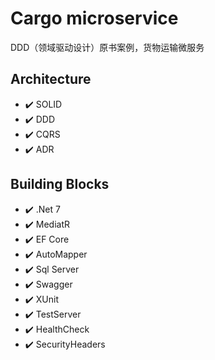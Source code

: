 # Cargo microservice
DDD（领域驱动设计）原书案例，货物运输微服务

## Architecture
- ✔️ SOLID
- ✔️ DDD
- ✔️ CQRS
- ✔️ ADR

## Building Blocks
- ✔️ .Net 7
- ✔️ MediatR
- ✔️ EF Core
- ✔️ AutoMapper
- ✔️ Sql Server
- ✔️ Swagger
- ✔️ XUnit
- ✔️ TestServer
- ✔️ HealthCheck
- ✔️ SecurityHeaders

